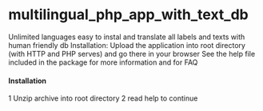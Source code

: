 # multilingual_php_app_with_text_db
Unlimited languages easy to instal and translate all labels and texts with human friendly db
Installation:
Upload the application into root directory (with HTTP and PHP serves) and go there in your browser
See the help file included in the package for more information and for FAQ

<h4>Installation</h4>
1 Unzip archive into root directory 
2 read help to continue
